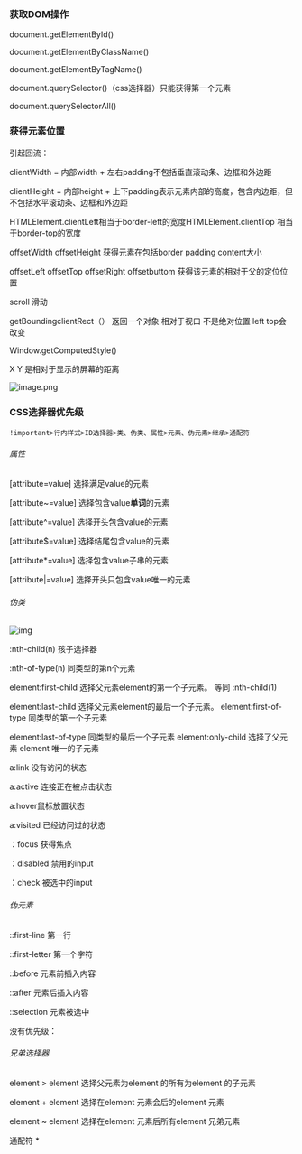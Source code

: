 ### 获取DOM操作

document.getElementById()

document.getElementByClassName()

document.getElementByTagName()

document.querySelector()（css选择器）只能获得第一个元素

document.querySelectorAll()

### 获得元素位置

引起回流：

clientWidth = 内部width + 左右padding不包括垂直滚动条、边框和外边距

clientHeight = 内部height + 上下padding表示元素内部的高度，包含内边距，但不包括水平滚动条、边框和外边距

HTMLElement.clientLeft相当于border-left的宽度HTMLElement.clientTop`相当于border-top的宽度

offsetWidth offsetHeight 获得元素在包括border padding content大小

offsetLeft offsetTop offsetRight offsetbuttom 获得该元素的相对于父的定位位置

scroll 滑动

 

getBoundingclientRect（） 返回一个对象 相对于视口 不是绝对位置 left top会改变

Window.getComputedStyle()



X Y 是相对于显示的屏幕的距离

 ![image.png](https://p6-juejin.byteimg.com/tos-cn-i-k3u1fbpfcp/56ea066a9fde469a8a5dfd86021b3fe7~tplv-k3u1fbpfcp-watermark.awebp)



### CSS选择器优先级

`!important>行内样式>ID选择器>类、伪类、属性>元素、伪元素>继承>通配符`

###### 属性

[attribute=value] 选择满足value的元素

[attribute~=value] 选择包含value**单词**的元素

[attribute^=value] 选择开头包含value的元素

[attribute$=value] 选择结尾包含value的元素

[attribute*=value] 选择包含value子串的元素

[attribute|=value] 选择开头只包含value唯一的元素

###### 伪类

![img](https://p3-juejin.byteimg.com/tos-cn-i-k3u1fbpfcp/310652ad0bf040cda0b17b4054cecaa1~tplv-k3u1fbpfcp-watermark.awebp)

:nth-child(n) 孩子选择器

:nth-of-type(n) 同类型的第n个元素

element:first-child 选择父元素element的第一个子元素。 等同 :nth-child(1)

element:last-child 选择父元素element的最后一个子元素。
element:first-of-type 同类型的第一个子元素

element:last-of-type 同类型的最后一个子元素
element:only-child 选择了父元素 element 唯一的子元素



a:link 没有访问的状态

a:active 连接正在被点击状态

a:hover鼠标放置状态

a:visited 已经访问过的状态

：focus 获得焦点

：disabled 禁用的input

：check 被选中的input



###### 伪元素

::first-line 第一行

::first-letter 第一个字符

::before 元素前插入内容

::after 元素后插入内容

::selection 元素被选中



没有优先级：

###### 兄弟选择器

element > element 选择父元素为element 的所有为element 的子元素

element + element  选择在element 元素会后的element 元素

element ~ element  选择在element 元素后所有element 兄弟元素

通配符 *